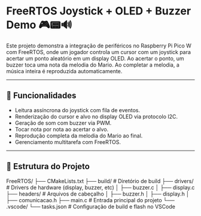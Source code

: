 # FreeRTOS Joystick + OLED + Buzzer Demo 🎮📟🔊

Este projeto demonstra a integração de periféricos no Raspberry Pi Pico W com FreeRTOS, onde um jogador controla um cursor com um joystick para acertar um ponto aleatório em um display OLED. Ao acertar o ponto, um buzzer toca uma nota da melodia do Mario. Ao completar a melodia, a música inteira é reproduzida automaticamente.

---

## 🚀 Funcionalidades

- Leitura assíncrona do joystick com fila de eventos.
- Renderização do cursor e alvo no display OLED via protocolo I2C.
- Geração de som com buzzer via PWM.
- Tocar nota por nota ao acertar o alvo.
- Reprodução completa da melodia do Mario ao final.
- Gerenciamento multitarefa com FreeRTOS.

---

## 🧠 Estrutura do Projeto

FreeRTOS/
├── CMakeLists.txt
├── build/                  # Diretório de build
├── drivers/                # Drivers de hardware (display, buzzer, etc)
│   ├── buzzer.c
│   ├── display.c
├── headers/                # Arquivos de cabeçalho
│   ├── buzzer.h
│   ├── display.h
│   ├── comunicacao.h
├── main.c                  # Entrada principal do projeto
└── .vscode/
    └── tasks.json          # Configuração de build e flash no VSCode
